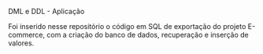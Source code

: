 DML e DDL - Aplicação

Foi inserido nesse repositório o código em SQL de exportação do projeto E-commerce, com a criação do banco de dados, recuperação e inserção de valores.

